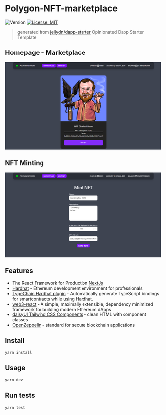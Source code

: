 # Polygon-NFT-marketplace

![Version](https://img.shields.io/badge/version-0.0.1-blue.svg?cacheSeconds=2592000)
[![License: MIT](https://img.shields.io/badge/License-MIT-yellow.svg)](#)

> generated from [jellydn/dapp-starter](https://github.com/jellydn/dapp-starter)
> Opinionated Dapp Starter Template

## Homepage - Marketplace

![./screenshot.png](./img/screenshot.png)

## NFT Minting

![./screenshotMinting.png](./img/screenshotMinting.png)

## Features

- The React Framework for Production [NextJs](https://https://nextjs.org//)
- [Hardhat](https://hardhat.org/) - Ethereum development environment for professionals
- [TypeChain Hardhat plugin](https://github.com/ethereum-ts/TypeChain/tree/master/packages/hardhat) - Automatically generate TypeScript bindings for smartcontracts while using Hardhat.
- [web3-react](https://github.com/NoahZinsmeister/web3-react/) - A simple, maximally extensible, dependency minimized framework for building modern Ethereum dApps
- [daisyUI Tailwind CSS Components](https://daisyui.com/) - clean HTML with component classes
- [OpenZeppelin](https://docs.openzeppelin.com/contracts/4.x/) - standard for secure blockchain applications

## Install

```sh
yarn install
```

## Usage

```sh
yarn dev
```

## Run tests

```sh
yarn test
```
